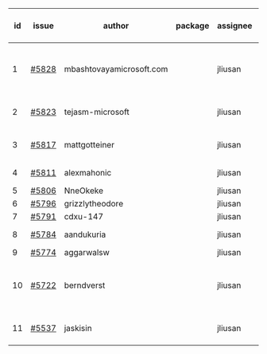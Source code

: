 | id | issue | author | package | assignee | bot advice | created date of issue | target release date | date from target |
| ------ | ------ | ------ | ------ | ------ | ------ | ------ | ------ | :-----: |
| 1 | [#5828](https://github.com/Azure/sdk-release-request/issues/5828) | mbashtovayamicrosoft.com |  | jliusan | new comment. Attention to inconsistent tag. | 01-15 | 02-28 |  |
| 2 | [#5823](https://github.com/Azure/sdk-release-request/issues/5823) | tejasm-microsoft |  | jliusan | Attention to inconsistent tag. | 01-15 | 01-24 |  |
| 3 | [#5817](https://github.com/Azure/sdk-release-request/issues/5817) | mattgotteiner |  | jliusan | Attention to inconsistent tag. | 01-13 | 02-28 |  |
| 4 | [#5811](https://github.com/Azure/sdk-release-request/issues/5811) | alexmahonic |  | jliusan | new issue. HoldOn. | 01-10 | 01-24 |  |
| 5 | [#5806](https://github.com/Azure/sdk-release-request/issues/5806) | NneOkeke |  | jliusan | FirstGA. | 01-09 | 01-24 |  |
| 6 | [#5796](https://github.com/Azure/sdk-release-request/issues/5796) | grizzlytheodore |  | jliusan |  | 01-06 | 01-24 |  |
| 7 | [#5791](https://github.com/Azure/sdk-release-request/issues/5791) | cdxu-147 |  | jliusan |  | 12-26 | 01-24 |  |
| 8 | [#5784](https://github.com/Azure/sdk-release-request/issues/5784) | aandukuria |  | jliusan | new comment. | 12-16 | 01-23 |  |
| 9 | [#5774](https://github.com/Azure/sdk-release-request/issues/5774) | aggarwalsw |  | jliusan | FirstBeta. | 12-11 | 01-24 |  |
| 10 | [#5722](https://github.com/Azure/sdk-release-request/issues/5722) | berndverst |  | jliusan | new issue. new comment. FirstBeta. TypeSpec. | 11-15 | 02-21 |  |
| 11 | [#5537](https://github.com/Azure/sdk-release-request/issues/5537) | jaskisin |  | jliusan | FirstGA. HoldOn. TypeSpec. | 09-27 | 01-24 |  |
